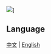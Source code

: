 ![ ](https://ga-beacon.appspot.com/UA-102629055-1/nand2tetris/readme?pixel)]

## Language

[中文](http://reionchan.github.io/nand2tetris/)  | [English](http://reionchan.github.io/nand2tetris/)
